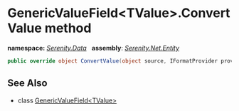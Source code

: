 # GenericValueField&lt;TValue&gt;.ConvertValue method
**namespace:** *[Serenity.Data](../../README.md#serenity.data-namespace)*   **assembly**: *[Serenity.Net.Entity](../../README.md)*

```csharp
public override object ConvertValue(object source, IFormatProvider provider)
```

## See Also

* class [GenericValueField&lt;TValue&gt;](../GenericValueField-1.md)